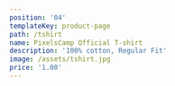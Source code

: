 ```yaml
---
position: '04'
templateKey: product-page
path: /tshirt
name: PixelsCamp Official T-shirt
description: '100% cotton, Regular Fit'
image: /assets/tshirt.jpg
price: '1.00'
---
```


